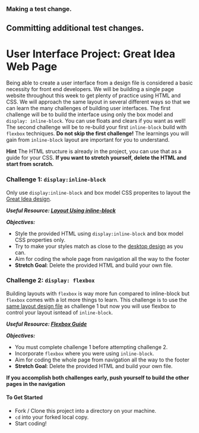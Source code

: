 ### Making a test change.

## Committing additional test changes.

# User Interface Project: Great Idea Web Page

Being able to create a user interface from a design file is considered a basic necessity for front end developers. We will be building a single page website throughout this week to get plenty of practice using HTML and CSS.  We will approach the same layout in several different ways so that we can learn the many challenges of building user interfaces.  The first challenge will be to build the interface using only the box model and `display: inline-block`.  You can use floats and clears if you want as well! The second challenge will be to re-build your first `inline-block` build with `flexbox` techniques.  **Do not skip the first challenge!**  The learnings you will gain from `inline-block` layout are important for you to understand.

**Hint**
The HTML structure is already in the project, you can use that as a guide for your CSS. **If you want to stretch yourself, delete the HTML and start from scratch.**

### Challenge 1: `display:inline-block`
Only use `display:inline-block` and box model CSS properites to layout the [Great Idea design](design-files/desktop.jpg).

***Useful Resource: [Layout Using inline-block](http://learnlayout.com/inline-block-layout.html)***

***Objectives:*** 
- Style the provided HTML using `display:inline-block` and box model CSS properties only. 
- Try to make your styles match as close to the [desktop design](design-files/desktop.jpg) as you can.
- Aim for coding the whole page from navigation all the way to the footer
- **Stretch Goal**: Delete the provided HTML and build your own file.

### Challenge 2: `display: flexbox`
Building layouts with `flexbox` is way more fun compared to inline-block but `flexbox` comes with a lot more things to learn.  This challenge is to use the [same layout design file](design-files/desktop.jpg) as challenge 1 but now you will use flexbox to control your layout isntead of `inline-block`.

***Useful Resource: [Flexbox Guide](https://css-tricks.com/snippets/css/a-guide-to-flexbox/)***

***Objectives:***
- You must complete challenge 1 before attempting challenge 2.
- Incorporate `flexbox` where you were using `inline-block`.
- Aim for coding the whole page from navigation all the way to the footer
- **Stretch Goal**: Delete the provided HTML and build your own file.

**If you accomplish both challenges early, push yourself to build the other pages in the navigation**

#### To Get Started
* Fork / Clone this project into a directory on your machine.
* `cd` into your forked local copy.
* Start coding!